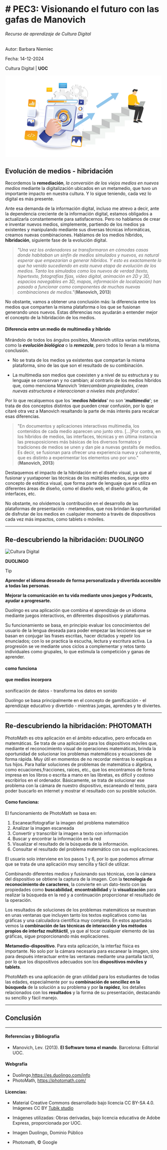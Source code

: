 # # PEC3: Visionando el futuro con las gafas de Manovich

###### Recurso de aprendizaje de Cultura Digital 


Autor: Barbara Niemiec


Fecha: 14-12-2024

Cultura Digital  |  **UOC**

![Cultura Digital](https://github.com/basia-niemiec/PEC3_Manovich_Reloaded/blob/main/evolucion.png) 

## Evolución de medios - hibridación

Recordemos la **remediación**,  *la conversión de los viejos medios en nuevos medios* mediante la digitalización ubicados en un metamedio, que tuvo un importante impacto en nuestra cultura. Y lo sigue teniendo, cada vez lo digital es más presente. 

Ante esa demanda de la información digital, incluso me atrevo a decir, ante la dependencia creciente de la información digital, estamos obligados a actualizarla constantemente para satisfacernos. Pero no hablamos de crear e inventar nuevos medios, simplemente, partiendo de los medios ya existentes y manipulando mediante sus diversas técnicas informáticas, creamos nuevas combinaciones. Hablamos de los medios híbridos, **hibridación**, siguiente fase de la evolución digital.

> *"Una vez los ordenadores se transformaron en cómodas casas donde habitaban un sinfín de medios simulados y nuevos, es natural esperar que empezarían a generar híbridos. Y esto es exactamente lo que ha venido sucediendo en esta nueva etapa de evolución de los medios. Tanto los simulados como los nuevos de verdad (texto, hipertexto, fotografías fijas, vídeo digital, animación en 2D y 3D, espacios navegables en 3D, mapas, información de localización) han pasado a funcionar como componentes de muchas nuevas combinaciones de medios."*(**Manovich, 2013**)

No obstante, vamos a obtener una conclusión más: la diferencia entre los medios que comparten la misma plataforma o los que se fusionan generando unos nuevos. Estas diferencias nos ayudarán a entender mejor el concepto de la hibridación de los medios. 

####  Diferencia entre un medio de multimedia y hibrido

Mirándolo de todos los ángulos posibles, Manovich utiliza varias metáforas, como la ***evolución biológica*** o la ***remezcla***, pero todos lo llevan a la misma conclusión. 

- No se trata de los medios ya existentes que compartan la misma plataforma, sino de las que son el resultado de su combinación. 

- La multimedia son medios que coexisten y a nivel de su estructura y su lenguaje se conservan y no cambian; al contrario de los medios híbridos que, como menciona Manovich *'intercambian propiedades, crean nuevas estructuras e interaccionan a niveles más profundos'.*


Por lo que recalquemos que los '***medios híbridos***'  no son '***multimedia***'; se trata de dos conceptos distintos que pueden crear confusión, por lo que citaré otra vez a Manovich resaltando la parte de más interés para recalcar esas diferencias.

> "En documentos y aplicaciones interactivas multimedia, los contenidos de cada medio aparecen uno junto otro. [...]Por contra, en los híbridos de medios, las interfaces, técnicas y en última instancia las presuposiciones más básicas de los diversos formatos y tradiciones de medios se unen y dan pie a nuevas gestalts de medios. Es decir, se fusionan para ofrecer una experiencia nueva y coherente, que es distinto a experimentar los elementos uno por uno." (**Manovich, 2013**)

Destaquemos el impacto de la hibridación en el diseño visual, ya que al fusionar y yuxtaponer las técnicas de los múltiples medios, surge otro concepto de estética visual, que forma parte de lenguaje que se utiliza en diferentes áreas de diseño, como el diseño web, el diseño gráfico, de interfaces, etc.

No obstante, no olvidemos la contribución en el desarrollo de las plataformas de presentación - metamedios, que nos brindan la oportunidad de disfrutar de los medios en cualquier momento a través de dispositivos cada vez más impactos, como tablets o móviles.

------

## Re-descubriendo la hibridación: DUOLINGO

![Cultura Digital](https://github.com/basianiemiec/PEC3_Manovich_Reloaded/blob/main/evolucion.png) 

**DUOLINGO**  

> [!TIP]
>
> **Aprender el idioma deseado de forma personalizada y divertida accesible a todas las personas**.
>
> **Mejorar la comunicación en tu vida mediante unos juegos y Podcasts, ayudar a progresarte.**

Duolingo es una aplicación que combina el aprendizaje de un idioma mediante juegos interactivos, en diferentes dispositivos y plataformas.

Su funcionamiento se basa,  en principio evaluar  los conocimientos del usuario de la lengua deseada para poder empezar las lecciones que se basan en conjugar las frases escritas, hacer dictados y repetir los enunciados; con lo se practica la escucha, lectura y escritura activa. La progresión se ve mediante unos ciclos a complementar y retos tanto individuales como grupales, lo que estimula la competición y ganas de aprender.

#### como funciona

#### que medios incorpora

sonificación de datos - transforma los datos en sonido

Duolingo se basa principalmente en el concepto de gamificación - el aprendizaje educativo y divertido - mientras juegas, aprendes y te diviertes. 

------

## Re-descubriendo la hibridación: PHOTOMATH

PhotoMath es otra aplicación en el ámbito educativo, pero enfocada en matemáticas. Se trata de una aplicación para los dispositivos móviles que, mediante el reconocimiento visual de operaciones matemáticas, brinda la oportunidad de solucionar los problemas matemáticos y ecuaciones de forma rápida. Muy útil en momentos de no recordar mientras lo explicas a tus hijos. Para hallar soluciones de problemas de matemática o álgebra, como ecuaciones,fracciones, raíces, etc., que los encontramos de forma impresa en los libros o escrita a mano en las libretas, es difícil y costoso escribirlos en el ordenador. Básicamente, se trata de solucionar ese problema con la cámara de nuestro dispositivo, escaneando el texto, para poder buscarlo en internet y mostrar el resultado con su posible solución. 

#### Como funciona:

El funcionamiento de PhotoMath se basa en: 

1. Escanear/fotografiar la imagen del problema matemático 
2. Analizar la imagen escaneada 
3. Convertir y transcribir la imagen a texto con información 
4. Buscar y encontrar la información en la red 
5. Visualizar el resultado de la búsqueda de la información.
6. Consultar el resultado del problema matemático con sus explicaciones. 

El usuario solo interviene en los pasos 1 y 6, por lo que podemos afirmar que se trata de una aplicación muy sencilla y fácil de utilizar. 

Combinando diferentes medios y fusionando sus técnicas, con la cámara del dispositivo se obtiene la captura de la imagen. Con la **tecnología de reconocimiento de caracteres**, la convierte en un dato-texto con las propiedades como **buscabilidad**, **encontrabilidad** y la **visualización** para realizar la búsqueda en la red y a continuación proporcionar el resultado de la operación.

Los resultados de soluciones de los problemas matemáticos se muestran en unas ventanas que incluyen tanto los textos explicativos como las gráficas y una calculadora científica muy completa. En estos apartados vemos la **combinación de las técnicas de interacción y los métodos propios de interfaz multitáctil**, ya que al tocar cualquier elemento de las gráficas, sigue proporcionando más explicaciones.

**Metamedio-dispositivo**. Para esta aplicación, la interfaz física es importante. No solo por la cámara necesaria para escanear la imagen, sino para después interactuar entre las ventanas mediante una pantalla táctil, por lo que los dispositivos adecuados son los **dispositivos móviles y tablets**. 

PhotoMath es una aplicación de gran utilidad para los estudiantes de todas las edades, especialmente por su **combinación de sencillez en la búsqueda** de la solución a su problema y por **la rapidez**, los detalles relacionados con los **resultados** y la forma de su presentación, destacando su sencillo y fácil manejo. 

------

## Conclusión



------

#### Referencias y Bibliografía

- Manovich, Lev. (2013). **El Software toma el mando**. Barcelona: Editorial UOC. 

#### Webgrafía

- Duolingo,https://es.duolingo.com/info
- PhotoMath, https://photomath.com/

#### Licencias: 

- Material Creative Commons desarrollado bajo licencia CC BY-SA 4.0. Imágenes CC BY [Tubik studio](https://blog.tubikstudio.com/how-to-create-original-flat-illustrations-designers-tips/) 

- Imágenes utilizadas: Obras derivadas, bajo licencia educativa de Adobe Express, proporcionada por UOC.
- Imagen Duolingo, Dominio Público
- Photomath, © Google



